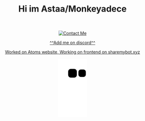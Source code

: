 <h1 align="center">Hi im Astaa/Monkeyadece</h1>
<p align="center">
  <a href="https://discord.gg/steel">
</a>
<br />
  <br />
  <a href="https://discord.com/users/376883512671993857">
  <img align="center" alt="Contact Me" src="https://lanyard-profile-readme.vercel.app/api/376883512671993857"/>
  <p align="center">
<!--   <p align="center">
  <img align="center" alt="Contact Me" src="https://discord.c99.nl/widget/theme-3/376883512671993857.png"/>
      <p align="center"> -->
  <p align="center">^^Add me on discord^^</p>
  <p align="center">Worked on Atoms website, Working on frontend on sharemybot.xyz</p>
<!-- <p align="center">
<a href="https://discord.gg/steel">
  <img src="https://discordapp.com/api/guilds/1065719489536204820/widget.png?style=banner2" alt="Discord Banner 2"/>
</a>
  <p align="center">
Join my server :) -->

<!--- Snake Graph --->
<p align="center">
<img src="https://github.com/amrit6969/amrit6969/raw/output/github-contribution-grid-snake.svg" alt="snake" style="max-width: 100%;">
